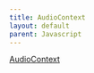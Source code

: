 ```yaml
---
title: AudioContext
layout: default
parent: Javascript
---
```


[AudioContext]


[AudioContext]: https://developer.mozilla.org/en-US/docs/Web/API/AudioContext
